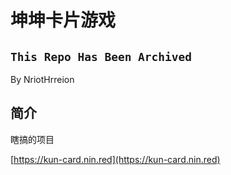 # 坤坤卡片游戏

## `This Repo Has Been Archived`

By NriotHrreion

## 简介

瞎搞的项目

[https://kun-card.nin.red](https://kun-card.nin.red)
